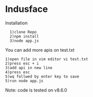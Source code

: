 # Indusface

Installation
```
  1)clone Repo
  2)npm install
  3)node app.js
```
You can add more apis on test.txt
```
1)open file in vim editor vi test.txt
2)press esc + i 
3)add api in new line
4)press esc 
5)wq follwed by enter key to save
5)run node app.js
```
Note: code is tested on v8.6.0

